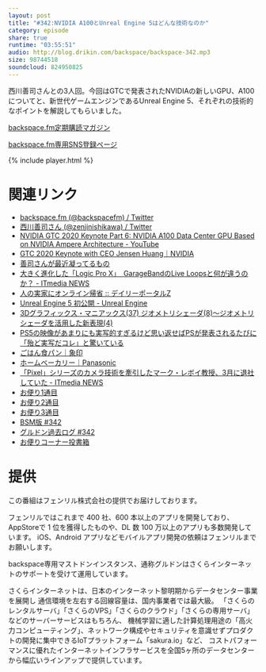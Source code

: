 ```yaml
---
layout: post
title: "#342:NVIDIA A100とUnreal Engine 5はどんな技術なのか"
category: episode
share: true
runtime: "03:55:51"
audio: http://blog.drikin.com/backspace/backspace-342.mp3
size: 98744518
soundcloud: 824950825
---
```


西川善司さんとの3人回。今回はGTCで発表されたNVIDIAの新しいGPU、A100についてと、新世代ゲームエンジンであるUnreal Engine 5、それぞれの技術的なポイントを解説してもらいました。

[backspace.fm定期購読マガジン](https://note.mu/drikin/m/m55ec296b7655)

[backspace.fm専用SNS登録ページ](https://mstdn.guru/invite/3WVHpSMr)

{% include player.html %}

# 関連リンク
* [backspace.fm (@backspacefm) / Twitter](https://twitter.com/backspacefm)
* [西川善司さん (@zenjinishikawa) / Twitter](https://twitter.com/zenjinishikawa)
* [NVIDIA GTC 2020 Keynote Part 6: NVIDIA A100 Data Center GPU Based on NVIDIA Ampere Architecture - YouTube](https://www.youtube.com/watch?v=onbnb_D1wC8&t=1038s)
* [GTC 2020 Keynote with CEO Jensen Huang｜NVIDIA](https://www.nvidia.com/en-us/gtc/keynote/)
* [善司さんが最近凝ってるもの](https://mstdn.guru/@zenji/104176322673468639)
* [大きく進化した「Logic Pro X」　GarageBandのLive Loopsと何が違うのか？ - ITmedia NEWS](https://www.itmedia.co.jp/news/articles/2005/14/news090.html)
* [人の実家にオンライン帰省 :: デイリーポータルZ](https://dailyportalz.jp/kiji/back_to_someones_house_online)
* [Unreal Engine 5 初公開 - Unreal Engine](https://www.unrealengine.com/ja/blog/a-first-look-at-unreal-engine-5)
* [3Dグラフィックス・マニアックス(37) ジオメトリシェーダ(8)～ジオメトリシェーダを活用した新表現(4)](https://news.mynavi.jp/article/graphics-37/)
* [PS5の映像があまりにも実写的すぎるけど思い返せばPSが発表されるたびに「殆ど実写だコレ」と驚いている](https://togetter.com/li/1512161)
* [ごはん食パン｜象印](https://www.zojirushi.co.jp/syohin/bakery/gohanpan.html)
* [ホームベーカリー｜Panasonic](https://panasonic.jp/bakery/)
* [「Pixel」シリーズのカメラ技術を牽引したマーク・レボイ教授、3月に退社していた - ITmedia NEWS](https://www.itmedia.co.jp/news/articles/2005/14/news052.html)
* [お便り1通目](https://mstdn.guru/@drikin/104176888789669121)
* [お便り2通目](https://mstdn.guru/@drikin/104176952241737943)
* [お便り3通目](https://mstdn.guru/@drikin/104177016981554629)
* [BSM版 #342](https://note.com/backspacefm/n/nef28022c6289)
* [グルドン過去ログ #342](https://rbtnn.github.io/mstdn-picker/?instance=mstdn.guru&since_id=104176153234447759&max_id=104177155687913615)
* [お便りコーナー投書箱](https://forms.gle/NDBngfLwc3jKbLEJ6)

# 提供

この番組はフェンリル株式会社の提供でお届けしております。

フェンリルではこれまで 400 社、600 本以上のアプリを開発しており、AppStoreで 1 位を獲得したものや、DL 数 100 万以上のアプリも多数開発しています。
iOS、Android アプリなどモバイルアプリ開発の依頼はフェンリルまでお願いします。

backspace専用マストドンインスタンス、通称グルドンはさくらインターネットのサポートを受けて運用しています。

さくらインターネットは、日本のインターネット黎明期からデータセンター事業を展開し
通信環境を左右する回線容量は、国内事業者では最大級。
「さくらのレンタルサーバ」「さくらのVPS」「さくらのクラウド」「さくらの専用サーバ」などのサーバーサービスはもちろん、
機械学習に適した計算処理用途の「高火力コンピューティング」、ネットワーク構成やセキュリティを意識せずプロダクトの開発に集中できるIoTプラットフォーム「sakura.io」など、
コストパフォーマンスに優れたインターネットインフラサービスを全国5ヶ所のデータセンターから幅広いラインアップで提供しています。

